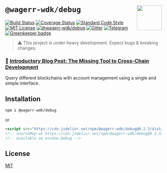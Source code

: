 # `@wagerr-wdk/debug` <img align="right" src="https://raw.githubusercontent.com/wagerr/chainabstractionlayer/master/liquality-logo.png" height="80px" />


[![Build Status](https://travis-ci.com/wagerr/chainabstractionlayer.svg?branch=master)](https://travis-ci.com/wagerr/chainabstractionlayer)
[![Coverage Status](https://coveralls.io/repos/github/wagerr/chainabstractionlayer/badge.svg?branch=master)](https://coveralls.io/github/wagerr/chainabstractionlayer?branch=master)
[![Standard Code Style](https://img.shields.io/badge/codestyle-standard-brightgreen.svg)](https://github.com/standard/standard)
[![MIT License](https://img.shields.io/badge/license-MIT-brightgreen.svg)](../../LICENSE.md)
[![@wagerr-wdk/debug](https://img.shields.io/npm/dt/@wagerr-wdk/debug.svg)](https://npmjs.com/package/@wagerr-wdk/debug)
[![Gitter](https://img.shields.io/gitter/room/wagerr/Lobby.svg)](https://gitter.im/wagerr/Lobby?source=orgpage)
[![Telegram](https://img.shields.io/badge/chat-on%20telegram-blue.svg)](https://t.me/Liquality) [![Greenkeeper badge](https://badges.greenkeeper.io/wagerr/chainabstractionlayer.svg)](https://greenkeeper.io/)

> :warning: This project is under heavy development. Expect bugs & breaking changes.

### :pencil: [Introductory Blog Post: The Missing Tool to Cross-Chain Development](https://medium.com/wagerr/the-missing-tool-to-cross-chain-development-2ebfe898efa1)


Query different blockchains with account management using a single and simple interface.


## Installation

```bash
npm i @wagerr-wdk/debug
```

or

```html
<script src="https://cdn.jsdelivr.net/npm/@wagerr-wdk/debug@0.2.3/dist/debug.min.js"></script>
<!-- sourceMap at https://cdn.jsdelivr.net/npm/@wagerr-wdk/debug@0.2.3/dist/debug.min.js.map -->
<!-- available as window.Debug -->
```


## License

[MIT](../../LICENSE.md)
